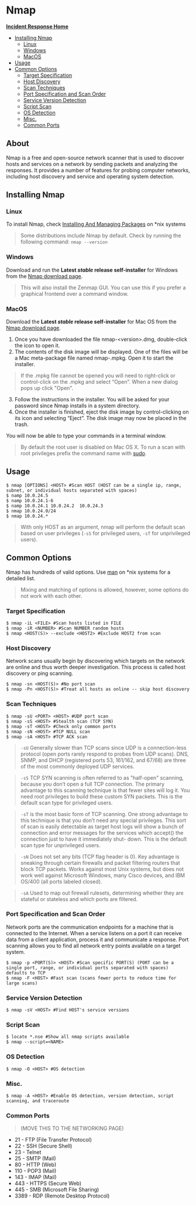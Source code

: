 # Nmap

[**Incident Response Home**](../README.md)
- [Installing Nmap](#Installing-Nmap)
	- [Linux](#Linux)
	- [Windows](#Windows)
	- [MacOS](#MacOS)
- [Usage](#Usage)
- [Common Options](#Common-Options)
	- [Target Specification](#Target-Specification)
	- [Host Discovery](#Host-Discovery)
	- [Scan Techniques](#Scan-Techniques)
	- [Port Specification and Scan Order](#Port-Specification-and-Scan-Order)
	- [Service Version Detection](#Service-Version-Detection)
	- [Script Scan](#Script-Scan)
	- [OS Detection](#OS-Detection)
	- [Misc.](#Misc.)
	- [Common Ports](#Common-Ports)

## About

Nmap is a free and open-source network scanner that is used to discover hosts and services on a network by sending packets and analyzing the responses. It provides a number of features for probing computer networks, including host discovery and service and operating system detection.

## Installing Nmap

### Linux

To install Nmap, check [Installing And Managing Packages](./command_line_nix.md#Installing-And-Managing-Packages) on *nix systems
>Some distributions include Nmap by default. Check by running the following command: `nmap --version`

### Windows

Download and run the **Latest _stable_ release self-installer** for Windows from the
[Nmap download page](https://nmap.org/download.html).
>This will also install the Zenmap GUI. You can use this if you prefer a graphical frontend over a command window.

### MacOS

Download the **Latest _stable_ release self-installer** for Mac OS from the
[Nmap download page](https://nmap.org/download.html).

1. Once you have downloaded the file nmap-\<version>\.dmg, double-click the icon to open it.
2. The contents of the disk image will be displayed. One of the files will be a Mac meta-package file named nmap-<version>.mpkg. Open it to start the installer.
>If the .mpkg file cannot be opened you will need to right-click or control-click on the .mpkg and select “Open”. When a new dialog pops up click "Open".
3. Follow the instructions in the installer. You will be asked for your password since Nmap installs in a system directory.
4. Once the installer is finished, eject the disk image by control-clicking on its icon and selecting “Eject”. The disk image may now be placed in the trash.

You will now be able to type your commands in a terminal window.
>By default the root user is disabled on Mac OS X. To run a scan with root privileges prefix the command name with [sudo](./command_line_nix.md##General-Commands).

## Usage

```shell
$ nmap [OPTIONS] <HOST> #Scan HOST (HOST can be a single ip, range, subnet, or individual hosts separated with spaces)
$ namp 10.0.24.5
$ namp 10.0.24.1-6
$ namp 10.0.24.1 10.0.24.2  10.0.24.3
$ nmap 10.0.24.0/24
$ nmap 10.0.24.*
```
>With only HOST as an argument, nmap will perform the default scan based on user privileges (`-sS` for privileged users, `-sT` for unprivileged users).

## Common Options

Nmap has hundreds of valid options. Use [man](./command_line_nix.md#I-Need-Help,-Where-Can-I-Go? "man on *nix") on *nix systems for a detailed list.
>Mixing and matching of options is allowed, however, some options do not work with each other.

### Target Specification

```shell
$ nmap -iL <FILE> #Scan hosts listed in FILE
$ nmap -iR <NUMBER> #Scan NUMBER random hosts
$ nmap <HOST(S)> --exclude <HOST2> #Exclude HOST2 from scan
```

### Host Discovery

Network scans usually begin by discovering which targets on the network are online and thus worth deeper investigation. This process is called host discovery or ping scanning.

```shell
$ nmap -sn <HOST(S)> #No port scan
$ nmap -Pn <HOST(S)> #Treat all hosts as online -- skip host discovery
```

### Scan Techniques

```shell
$ nmap -sU <PORT> <HOST> #UDP port scan
$ nmap -sS <HOST> #Stealth scan (TCP SYN)
$ nmap -sT <HOST> #Check only common ports
$ nmap -sN <HOST> #TCP NULL scan
$ nmap -sA <HOST> #TCP ACK scan
```

>`-sU` Generally slower than TCP scans since UDP is a connection-less protocol (open ports rarely respond to probes from UDP scans). DNS, SNMP, and DHCP (registered ports 53, 161/162, and 67/68) are three of the most commonly deployed UDP services.

>`-sS` TCP SYN scanning is often referred to as "half-open" scanning, because you don’t open a full TCP connection. The primary advantage to this scanning technique is that fewer sites will log it. You need root privileges to build these custom SYN packets. This is the default scan type for privileged users.

>`-sT` is the most basic form of TCP scanning. One strong advantage to this technique is that you don’t need any special privileges. This sort of scan is easily detectable as target host logs will show a bunch of connection and error messages for the services which accept() the connection just to have it immediately shut- down. This is the default scan type for unprivileged users.

>`-sN` Does not set any bits (TCP flag header is 0). Key advantage is sneaking through certain firewalls and packet filtering routers that block TCP packets. Works against most Unix systems, but does not work well against Microsoft Windows, many Cisco devices, and IBM OS/400 (all ports labeled closed).

>`-sA` Used to map out firewall rulesets, determining whether they are stateful or stateless and which ports are filtered.

### Port Specification and Scan Order

Network ports are the communication endpoints for a machine that is connected to the Internet. When a service listens on a port it can receive data from a client application, process it and communicate a response. Port scanning allows you to find all network entry points available on a target system.

```shell
$ nmap -p <PORT(S)> <HOST> #Scan specific PORT(S) (PORT can be a single port, range, or individual ports separated with spaces) defaults to TCP
$ nmap -F <HOST> #Fast scan (scans fewer ports to reduce time for large scans)
```

### Service Version Detection

```shell
$ nmap -sV <HOST> #Find HOST's service versions
```

### Script Scan

```shell
$ locate *.nse #Show all nmap scripts available
$ nmap --script=<NAME>
```

### OS Detection

```shell
$ nmap -O <HOST> #OS detection
```

### Misc.

```shell
$ nmap -A <HOST> #Enable OS detection, version detection, script scanning, and traceroute
```

### Common Ports
>(MOVE THIS TO THE NETWORKING PAGE)
- 21 - FTP (File Transfer Protocol)
- 22 - SSH (Secure Shell)
- 23 - Telnet
- 25 - SMTP (Mail)
- 80 - HTTP (Web)
- 110 - POP3 (Mail)
- 143 - IMAP (Mail)
- 443 - HTTPS (Secure Web)
- 445 - SMB (Microsoft File Sharing)
- 3389 - RDP (Remote Desktop Protocol)
